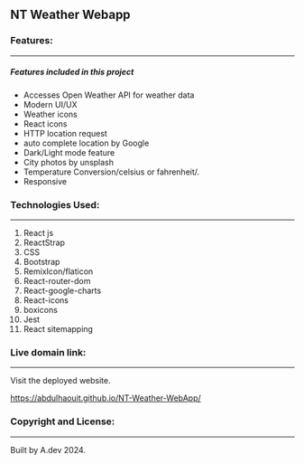 ## NT Weather Webapp

### Features:

---

##### Features included in this project

- Accesses Open Weather API for weather data
- Modern  UI/UX
- Weather icons
- React icons
- HTTP location request
- auto complete location by Google 
- Dark/Light mode feature
- City photos by unsplash
- Temperature Conversion/celsius or fahrenheit/.
- Responsive

### Technologies Used:

---

1. React js
3. ReactStrap
4. CSS
5. Bootstrap
6. RemixIcon/flaticon
7. React-router-dom
8. React-google-charts
9. React-icons
12. boxicons
13. Jest
15. React sitemapping

### Live domain link:

---

Visit the deployed website.

https://abdulhaouit.github.io/NT-Weather-WebApp/

### Copyright and License:

---

Built by A.dev 2024.
